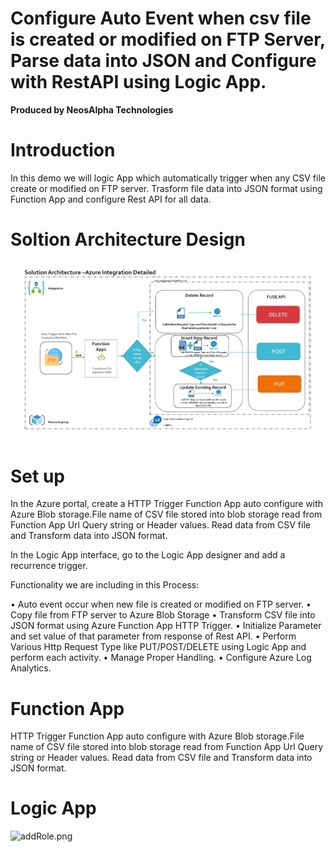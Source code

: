 # Configure Auto Event when csv file is created or modified on FTP Server, Parse data into JSON and Configure with RestAPI using Logic App.
**Produced by NeosAlpha Technologies**

# Introduction
In this demo we will logic App which automatically trigger when any CSV file create or modified on FTP server. Trasform file data into JSON format using Function App
and configure Rest API for all data.

# Soltion Architecture Design
![SolutionArchitecture.png](Image/SolutionArchitecture.png)


# Set up

In the Azure portal, create a HTTP Trigger Function App auto configure with Azure Blob storage.File name of CSV file stored into blob storage read from Function App Url Query string or Header values.
Read data from CSV file and Transform data into JSON format.

In the Logic App interface, go to the Logic App designer and add a recurrence trigger.


Functionality we are including in this Process:

•	Auto event occur when new file is created or modified on FTP server.
•	Copy file from FTP server to Azure Blob Storage
•	Transform CSV file into JSON format using Azure Function App HTTP Trigger.
•	Initialize Parameter and set value of that parameter from response of Rest API.
•	Perform Various Http Request Type like PUT/POST/DELETE using Logic App and perform each activity.
•	Manage Proper Handling.
•	Configure Azure Log Analytics.


# Function App

HTTP Trigger Function App auto configure with Azure Blob storage.File name of CSV file stored into blob storage read from Function App Url Query string or Header values.
Read data from CSV file and Transform data into JSON format.

# Logic App
![addRole.png](images/addRole.png)

